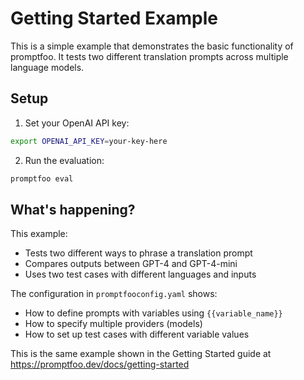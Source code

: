 # Getting Started Example

This is a simple example that demonstrates the basic functionality of promptfoo. It tests two different translation prompts across multiple language models.

## Setup

1. Set your OpenAI API key:

```bash
export OPENAI_API_KEY=your-key-here
```

2. Run the evaluation:

```bash
promptfoo eval
```

## What's happening?

This example:

- Tests two different ways to phrase a translation prompt
- Compares outputs between GPT-4 and GPT-4-mini
- Uses two test cases with different languages and inputs

The configuration in `promptfooconfig.yaml` shows:

- How to define prompts with variables using `{{variable_name}}`
- How to specify multiple providers (models)
- How to set up test cases with different variable values

This is the same example shown in the Getting Started guide at https://promptfoo.dev/docs/getting-started
